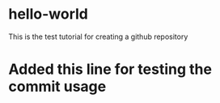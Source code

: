# hello-world
This is the test tutorial for creating a github repository
# Added this line for testing the commit usage

